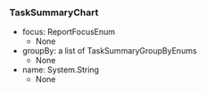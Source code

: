 ### TaskSummaryChart
- focus: ReportFocusEnum
  - None
- groupBy: a list of TaskSummaryGroupByEnums
  - None
- name: System.String
  - None
